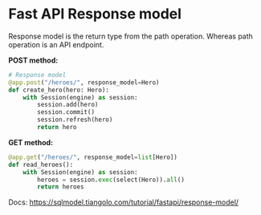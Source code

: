 # Fast API Response model

Response model is the return type from the path operation. Whereas path operation is an API endpoint.

**POST method:**

```py
# Response model
@app.post("/heroes/", response_model=Hero)
def create_hero(hero: Hero):
    with Session(engine) as session:
        session.add(hero)
        session.commit()
        session.refresh(hero)
        return hero
```

**GET method:**

```py
@app.get("/heroes/", response_model=list[Hero])
def read_heroes():
    with Session(engine) as session:
        heroes = session.exec(select(Hero)).all()
        return heroes
```

Docs: <https://sqlmodel.tiangolo.com/tutorial/fastapi/response-model/>
